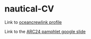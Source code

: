 # nautical-CV

Link to [oceancrewlink profile](https://oceancrewlink.com/author/alessandrolovo-670fcf0c57b5b/)

Link to the [ARC24 pamphlet google slide](https://docs.google.com/presentation/d/1X4qKgeckrc6SMxNvCoJn3Wj75lw3fdnD5EoubHDbSqU/edit?usp=sharing)
